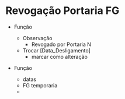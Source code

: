 # Revogação Portaria FG

* Função 
    - Observação
      - Revogado por Portaria N
    - Trocar [Data_Desligamento]
      - marcar como alteração 

* Função
    - datas
    - FG temporaria
    - 
    